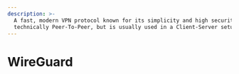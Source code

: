 ```yaml
---
description: >-
  A fast, modern VPN protocol known for its simplicity and high security. It is
  technically Peer-To-Peer, but is usually used in a Client-Server setup.
---
```


# WireGuard


